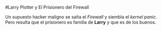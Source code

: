 #Larry Plotter y El Prisionero del Firewall

Un supuesto hacker maligno se salta el *Firewall* y siembla el *kernel panic*.
Pero resulta que el prisionero es familia de **Larry** y que es de los buenos.
